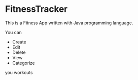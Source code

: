 # FitnessTracker

This is a Fitness App written with Java programming language.

You can 

   * Create
   * Edit
   * Delete
   * View
   * Categorize

you workouts
